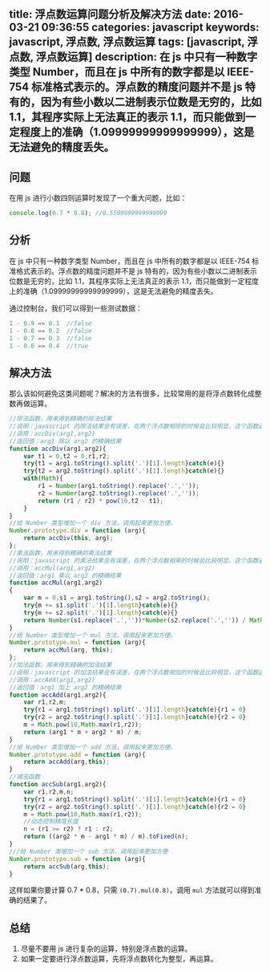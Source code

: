 title: 浮点数运算问题分析及解决方法
date: 2016-03-21 09:36:55
categories: javascript
keywords: javascript, 浮点数, 浮点数运算
tags: [javascript, 浮点数, 浮点数运算]
description: 在 js 中只有一种数字类型 Number，而且在 js 中所有的数字都是以 IEEE-754 标准格式表示的。浮点数的精度问题并不是 js 特有的，因为有些小数以二进制表示位数是无穷的，比如 1.1，其程序实际上无法真正的表示 1.1，而只能做到一定程度上的准确（1.09999999999999999），这是无法避免的精度丢失。
---

## 问题 ##

在用 js 进行小数四则运算时发现了一个重大问题，比如：

``` javascript
console.log(0.7 * 0.8);	//0.5599999999999999
```

## 分析 ##

在 js 中只有一种数字类型 Number，而且在 js 中所有的数字都是以 IEEE-754 标准格式表示的。浮点数的精度问题并不是 js 特有的，因为有些小数以二进制表示位数是无穷的，比如 1.1，其程序实际上无法真正的表示 1.1，而只能做到一定程度上的准确（1.09999999999999999），这是无法避免的精度丢失。

通过控制台，我们可以得到一些测试数据：

``` javascript
1 - 0.9 == 0.1	//false
1 - 0.8 == 0.2	//false
1 - 0.7 == 0.3	//false
1 - 0.6 == 0.4	//true
```

## 解决方法 ##

那么该如何避免这类问题呢？解决的方法有很多，比较常用的是将浮点数转化成整数再做运算。

``` javascript
//除法函数，用来得到精确的除法结果
//说明：javascript 的除法结果会有误差，在两个浮点数相除的时候会比较明显。这个函数返回较为精确的除法结果。
//调用：accDiv(arg1,arg2)
//返回值：arg1 除以 arg2 的精确结果
function accDiv(arg1,arg2){
    var t1 = 0,t2 = 0,r1,r2;
    try{t1 = arg1.toString().split('.')[1].length}catch(e){}
    try{t2 = arg2.toString().split('.')[1].length}catch(e){}
    with(Math){
        r1 = Number(arg1.toString().replace('.',''));
        r2 = Number(arg2.toString().replace('.',''));
        return (r1 / r2) * pow(10,t2 - t1);
    }
}
//给 Number 类型增加一个 div 方法，调用起来更加方便。
Number.prototype.div = function (arg){
    return accDiv(this, arg);
};
//乘法函数，用来得到精确的乘法结果
//说明：javascript 的乘法结果会有误差，在两个浮点数相乘的时候会比较明显。这个函数返回较为精确的乘法结果。
//调用：accMul(arg1,arg2)
//返回值：arg1 乘以 arg2 的精确结果
function accMul(arg1,arg2)
{
    var m = 0,s1 = arg1.toString(),s2 = arg2.toString();
    try{m += s1.split('.')[1].length}catch(e){}
    try{m += s2.split('.')[1].length}catch(e){}
    return Number(s1.replace('.',''))*Number(s2.replace('.','')) / Math.pow(10,m);
}
//给 Number 类型增加一个 mul 方法，调用起来更加方便。
Number.prototype.mul = function (arg){
    return accMul(arg, this);
};
//加法函数，用来得到精确的加法结果
//说明：javascript 的加法结果会有误差，在两个浮点数相加的时候会比较明显。这个函数返回较为精确的加法结果。
//调用：accAdd(arg1,arg2)
//返回值：arg1 加上 arg2 的精确结果
function accAdd(arg1,arg2){
    var r1,r2,m;
    try{r1 = arg1.toString().split('.')[1].length}catch(e){r1 = 0}
    try{r2 = arg2.toString().split('.')[1].length}catch(e){r2 = 0}
    m = Math.pow(10,Math.max(r1,r2));
    return (arg1 * m + arg2 * m) / m;
}
//给 Number 类型增加一个 add 方法，调用起来更加方便。
Number.prototype.add = function (arg){
    return accAdd(arg,this);
}
//减法函数
function accSub(arg1,arg2){
    var r1,r2,m,n;
    try{r1 = arg1.toString().split('.')[1].length}catch(e){r1 = 0}
    try{r2 = arg2.toString().split('.')[1].length}catch(e){r2 = 0}
    m = Math.pow(10,Math.max(r1,r2));
    //动态控制精度长度
    n = (r1 >= r2) ? r1 : r2;
    return ((arg2 * m - arg1 * m) / m).toFixed(n);
}
///给 Number 类增加一个 sub 方法，调用起来更加方便
Number.prototype.sub = function (arg){
    return accSub(arg,this);
}
```

这样如果你要计算 0.7 * 0.8，只需 `(0.7).mul(0.8)`，调用 `mul` 方法就可以得到准确的结果了。

## 总结 ##

1. 尽量不要用 js 进行复杂的运算，特别是浮点数的运算。
2. 如果一定要进行浮点数运算，先将浮点数转化为整型，再运算。